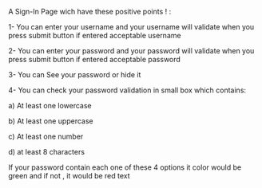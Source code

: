 A Sign-In Page wich have these positive points ! :

1- You can enter your username and your username will validate when you press submit button if entered acceptable username

2- You can enter your password and your password will validate when you press submit button if entered acceptable password

3- You can See your password or hide it

4- You can check your password validation in small box which contains:

 a) At least one lowercase
 
 b) At least one uppercase
 
 c) At least one number
 
 d) at least 8 characters
 
 If your password contain each one of these 4 options it color would be green and if not , it would be red text
